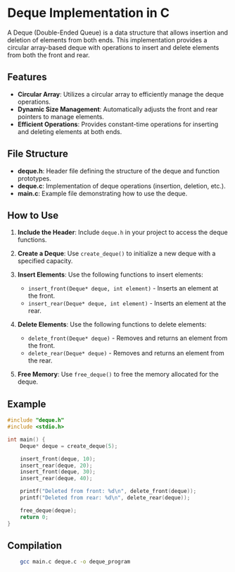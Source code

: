 # Deque Implementation in C

A Deque (Double-Ended Queue) is a data structure that allows insertion and deletion of elements from both ends. This implementation provides a circular array-based deque with operations to insert and delete elements from both the front and rear.

## Features

- **Circular Array**: Utilizes a circular array to efficiently manage the deque operations.
- **Dynamic Size Management**: Automatically adjusts the front and rear pointers to manage elements.
- **Efficient Operations**: Provides constant-time operations for inserting and deleting elements at both ends.

## File Structure

- **deque.h**: Header file defining the structure of the deque and function prototypes.
- **deque.c**: Implementation of deque operations (insertion, deletion, etc.).
- **main.c**: Example file demonstrating how to use the deque.

## How to Use

1. **Include the Header**: Include `deque.h` in your project to access the deque functions.

2. **Create a Deque**: Use `create_deque()` to initialize a new deque with a specified capacity.

3. **Insert Elements**: Use the following functions to insert elements:
   - `insert_front(Deque* deque, int element)` - Inserts an element at the front.
   - `insert_rear(Deque* deque, int element)` - Inserts an element at the rear.

4. **Delete Elements**: Use the following functions to delete elements:
   - `delete_front(Deque* deque)` - Removes and returns an element from the front.
   - `delete_rear(Deque* deque)` - Removes and returns an element from the rear.

5. **Free Memory**: Use `free_deque()` to free the memory allocated for the deque.

## Example

```c
#include "deque.h"
#include <stdio.h>

int main() {
    Deque* deque = create_deque(5);

    insert_front(deque, 10);
    insert_rear(deque, 20);
    insert_front(deque, 30);
    insert_rear(deque, 40);

    printf("Deleted from front: %d\n", delete_front(deque));
    printf("Deleted from rear: %d\n", delete_rear(deque));

    free_deque(deque);
    return 0;
}
```


## Compilation
```bash
    gcc main.c deque.c -o deque_program
````